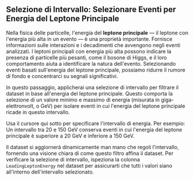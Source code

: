 ## Selezione di Intervallo: Selezionare Eventi per Energia del Leptone Principale
Nella fisica delle particelle, l'energia del **leptone principale** — il leptone con l'energia più alta in un evento — è una proprietà importante. Fornisce informazioni sulle interazioni e i decadimenti che avvengono negli eventi analizzati. I leptoni principali con energia più alta possono indicare la presenza di particelle più pesanti, come il bosone di Higgs, e il loro comportamento aiuta a identificare la natura dell'evento. Selezionando eventi basati sull'energia del leptone principale, possiamo ridurre il rumore di fondo e concentrarci su segnali significativi.

In questo passaggio, applicherai una selezione di intervallo per filtrare il dataset in base all'energia del leptone principale. Questo comporta la selezione di un valore minimo e massimo di energia (misurata in giga-elettronvolt, o GeV) per isolare eventi in cui l'energia del leptone principale ricade in questo intervallo.

Usa il cursore qui sotto per specificare l'intervallo di energia. Per esempio: Un intervallo tra 20 e 150 GeV conserva eventi in cui l'energia del leptone principale è superiore a 20 GeV e inferiore a 150 GeV.

Il dataset si aggiornerà dinamicamente man mano che regoli l'intervallo, fornendo una visione chiara di come questo filtro affina il dataset. Per verificare la selezione di intervallo, ispeziona la colonna `LeadingLeptonEnergy` nel dataset per assicurarti che tutti i valori siano all'interno dell'intervallo selezionato.